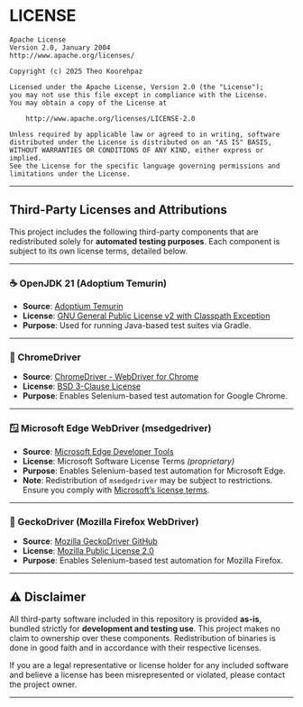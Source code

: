 # LICENSE
```
Apache License  
Version 2.0, January 2004  
http://www.apache.org/licenses/

Copyright (c) 2025 Theo Koorehpaz

Licensed under the Apache License, Version 2.0 (the "License");
you may not use this file except in compliance with the License.
You may obtain a copy of the License at

    http://www.apache.org/licenses/LICENSE-2.0

Unless required by applicable law or agreed to in writing, software
distributed under the License is distributed on an "AS IS" BASIS,
WITHOUT WARRANTIES OR CONDITIONS OF ANY KIND, either express or implied.
See the License for the specific language governing permissions and
limitations under the License.
```
---

## Third-Party Licenses and Attributions

This project includes the following third-party components that are redistributed solely for **automated testing purposes**. Each component is subject to its own license terms, detailed below.

---

### ☕ OpenJDK 21 (Adoptium Temurin)

- **Source**: [Adoptium Temurin](https://adoptium.net/)
- **License**: [GNU General Public License v2 with Classpath Exception](https://openjdk.org/legal/gplv2+ce.html)
- **Purpose**: Used for running Java-based test suites via Gradle.

---

### 🧭 ChromeDriver

- **Source**: [ChromeDriver - WebDriver for Chrome](https://sites.google.com/chromium.org/driver/)
- **License**: [BSD 3-Clause License](https://chromedriver.chromium.org/home)
- **Purpose**: Enables Selenium-based test automation for Google Chrome.

---

### 🪟 Microsoft Edge WebDriver (msedgedriver)

- **Source**: [Microsoft Edge Developer Tools](https://developer.microsoft.com/en-us/microsoft-edge/tools/webdriver/)
- **License**: Microsoft Software License Terms *(proprietary)*
- **Purpose**: Enables Selenium-based test automation for Microsoft Edge.
- **Note**: Redistribution of `msedgedriver` may be subject to restrictions. Ensure you comply with [Microsoft’s license terms](https://www.microsoft.com/en-us/useterms).

---

### 🦊 GeckoDriver (Mozilla Firefox WebDriver)

- **Source**: [Mozilla GeckoDriver GitHub](https://github.com/mozilla/geckodriver)
- **License**: [Mozilla Public License 2.0](https://www.mozilla.org/en-US/MPL/2.0/)
- **Purpose**: Enables Selenium-based test automation for Mozilla Firefox.

---

## ⚠️ Disclaimer

All third-party software included in this repository is provided **as-is**, bundled strictly for **development and testing use**. This project makes no claim to ownership over these components. Redistribution of binaries is done in good faith and in accordance with their respective licenses.

If you are a legal representative or license holder for any included software and believe a license has been misrepresented or violated, please contact the project owner.

---
